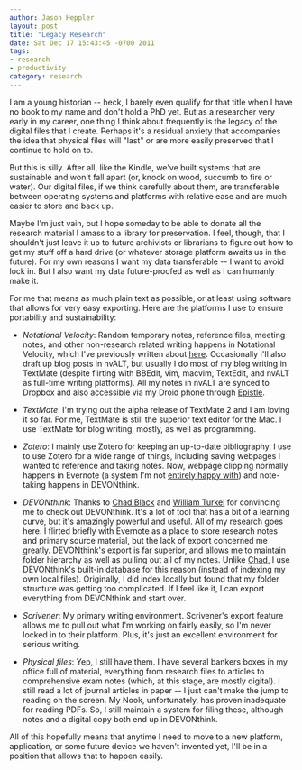 ```yaml
---
author: Jason Heppler
layout: post
title: "Legacy Research"
date: Sat Dec 17 15:43:45 -0700 2011
tags:
- research
- productivity
category: research
---
```


I am a young historian -- heck, I barely even qualify for that title when I have no book to my name and don't hold a PhD yet. But as a researcher very early in my career, one thing I think about frequently is the legacy of the digital files that I create. Perhaps it's a residual anxiety that accompanies the idea that physical files will "last" or are more easily preserved that I continue to hold on to.

But this is silly. After all, like the Kindle, we've built systems that are sustainable and won't fall apart (or, knock on wood, succumb to fire or water). Our digital files, if we think carefully about them, are transferable between operating systems and platforms with relative ease and are much easier to store and back up.

Maybe I'm just vain, but I hope someday to be able to donate all the research material I amass to a library for preservation. I feel, though, that I shouldn't just leave it up to future archivists or librarians to figure out how to get my stuff off a hard drive (or whatever storage platform awaits us in the future). For my own reasons I want my data transferable -- I want to avoid lock in. But I also want my data future-proofed as well as I can humanly make it.

For me that means as much plain text as possible, or at least using software that allows for very easy exporting. Here are the platforms I use to ensure portability and sustainability:

- *Notational Velocity*: Random temporary notes, reference files, meeting notes, and other non-research related writing happens in Notational Velocity, which I've previously written about [here](http://www.jasonheppler.org/using-notational-velocity.html). Occasionally I'll also draft up blog posts in nvALT, but usually I do most of my blog writing in TextMate (despite flirting with BBEdit, vim, macvim, TextEdit, and nvALT as full-time writing platforms). All my notes in nvALT are synced to Dropbox and also accessible via my Droid phone through [Epistle](https://market.android.com/details?id=com.kooklab.epistle&hl=en).

- *TextMate*: I'm trying out the alpha release of TextMate 2 and I am loving it so far. For me, TextMate is still the superior text editor for the Mac. I use TextMate for blog writing, mostly, as well as programming.

- *Zotero*: I mainly use Zotero for keeping an up-to-date bibliography. I use to use Zotero for a wide range of things, including saving webpages I wanted to reference and taking notes. Now, webpage clipping normally happens in Evernote (a system I'm not [entirely happy with](http://199.59.148.20/woodpainter/status/140985562193592320)) and note-taking happens in DEVONthink. 

- *DEVONthink*: Thanks to [Chad Black](https://parezcoydigo.wordpress.com/2011/03/14/update-on-the-ever-changing-workflow/) and [William Turkel](http://williamjturkel.net/2011/04/04/write-and-cluster/) for convincing me to check out DEVONthink. It's a lot of tool that has a bit of a learning curve, but it's amazingly powerful and useful. All of my research goes here. I flirted briefly with Evernote as a place to store research notes and primary source material, but the lack of export concerned me greatly. DEVONthink's export is far superior, and allows me to maintain folder hierarchy as well as pulling out all of my notes. Unlike [Chad](https://parezcoydigo.wordpress.com/2011/03/14/update-on-the-ever-changing-workflow/), I use DEVONthink's built-in database for this reason (instead of indexing my own local files). Originally, I did index locally but found that my folder structure was getting too complicated. If I feel like it, I can export everything from DEVONthink and start over. 

- *Scrivener*: My primary writing environment. Scrivener's export feature allows me to pull out what I'm working on fairly easily, so I'm never locked in to their platform. Plus, it's just an excellent environment for serious writing.

- *Physical files*: Yep, I still have them. I have several bankers boxes in my office full of material, everything from research files to articles to comprehensive exam notes (which, at this stage, are mostly digital). I still read a lot of journal articles in paper -- I just can't make the jump to reading on the screen. My Nook, unfortunately, has proven inadequate for reading PDFs. So, I still maintain a system for filing these, although notes and a digital copy both end up in DEVONthink.

All of this hopefully means that anytime I need to move to a new platform, application, or some future device we haven't invented yet, I'll be in a position that allows that to happen easily.
